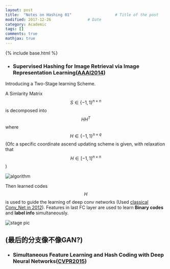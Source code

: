 ```yaml
---
layout: post
title:  "Notes on Hashing 01"					# Title of the post
modified: 2017-12-26				# Date
category: Academic
tags: []
comments: true
mathjax: true
---
```

{% include base.html %}
* ### Supervised Hashing for Image Retrieval via Image Representation Learning([AAAI2014](http://www.iis.sinica.edu.tw/~kevinlin311.tw/cvprw15.pdf "AAAI2017"))
Introducing a Two-Stage learning Scheme.

A Simlarity Matrix $$S \in \{-1,1\}^{n\times n}$$ is decomposed into $$HH^T$$ where $$H \in \{-1,1\}^{n\times q}$$ (Ofc a specific coordinate ascend updating scheme is given, with relaxation that $$H \in [-1,1]^{n\times n}$$)

![algorithm]({{base}}/assets/2017-12-26_AAAI_1.png)

Then learned codes $$H$$ is used to guide the learning of deep conv networks (Used [classical Conv_Net in 2012](https://papers.nips.cc/paper/4824-imagenet-classification-with-deep-convolutional-neural-networks.pdf)). Features in last FC layer are used to learn **Binary codes** and **label info** simultaneously.

![stage pic]({{base}}/assets/2017-12-26_AAAI_2.png)

## (最后的分支像不像GAN?)

* ### Simultaneous Feature Learning and Hash Coding with Deep Neural Networks([CVPR2015](http://arxiv.org/pdf/1504.03410v1.pdf "CVPR2015"))

